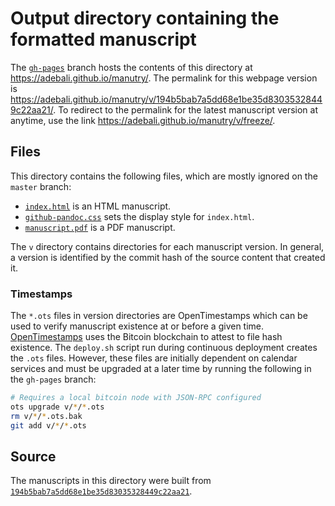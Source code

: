 # Output directory containing the formatted manuscript

The [`gh-pages`](https://github.com/adebali/manutry/tree/gh-pages) branch hosts the contents of this directory at https://adebali.github.io/manutry/.
The permalink for this webpage version is https://adebali.github.io/manutry/v/194b5bab7a5dd68e1be35d83035328449c22aa21/.
To redirect to the permalink for the latest manuscript version at anytime, use the link https://adebali.github.io/manutry/v/freeze/.

## Files

This directory contains the following files, which are mostly ignored on the `master` branch:

+ [`index.html`](index.html) is an HTML manuscript.
+ [`github-pandoc.css`](github-pandoc.css) sets the display style for `index.html`.
+ [`manuscript.pdf`](manuscript.pdf) is a PDF manuscript.

The `v` directory contains directories for each manuscript version.
In general, a version is identified by the commit hash of the source content that created it.

### Timestamps

The `*.ots` files in version directories are OpenTimestamps which can be used to verify manuscript existence at or before a given time.
[OpenTimestamps](https://opentimestamps.org/) uses the Bitcoin blockchain to attest to file hash existence.
The `deploy.sh` script run during continuous deployment creates the `.ots` files.
However, these files are initially dependent on calendar services and must be upgraded at a later time by running the following in the `gh-pages` branch:

```sh
# Requires a local bitcoin node with JSON-RPC configured
ots upgrade v/*/*.ots
rm v/*/*.ots.bak
git add v/*/*.ots
```

## Source

The manuscripts in this directory were built from
[`194b5bab7a5dd68e1be35d83035328449c22aa21`](https://github.com/adebali/manutry/commit/194b5bab7a5dd68e1be35d83035328449c22aa21).
